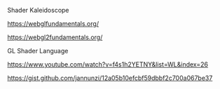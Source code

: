 Shader Kaleidoscope

https://webglfundamentals.org/

https://webgl2fundamentals.org/

GL Shader Language

https://www.youtube.com/watch?v=f4s1h2YETNY&list=WL&index=26

https://gist.github.com/jannunzi/12a05b10efcbf59dbbf2c700a067be37
